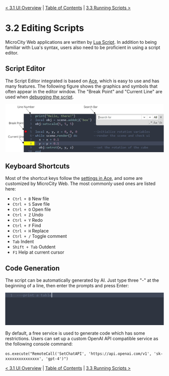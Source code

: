 [< 3.1 UI Overview](3.1_ui_overview.md) | [Table of Contents](readme.md) | [3.3 Running Scripts >](3.3_running_scripts.md)

# 3.2 Editing Scripts
MicroCity Web applications are written by <a href="https://www.lua.org/manual/5.4/manual.html" target="_blank">Lua Script</a>. In addition to being familiar with Lua's syntax, users also need to be proficient in using a script editor.

## Script Editor
The Script Editor integrated is based on <a href="https://github.com/ajaxorg/ace" target="_blank">Ace</a>, which is easy to use and has many features. The following figure shows the graphics and symbols that often appear in the editor window. The "Break Point" and "Current Line" are used when [debugging the script](3.3_running_scripts.md).

![script editor](./img/script_editor.png)

## Keyboard Shortcuts
Most of the shortcut keys follow the <a href="https://github.com/ajaxorg/ace/wiki/Default-Keyboard-Shortcuts" target="_blank">settings in Ace</a>, and some are customized by MicroCity Web. The most commonly used ones are listed here:
- `Ctrl + B` New file
- `Ctrl + S` Save file
- `Ctrl + O` Open file
- `Ctrl + Z` Undo
- `Ctrl + Y` Redo
- `Ctrl + F` Find
- `Ctrl + H` Replace
- `Ctrl + /` Toggle comment
- `Tab` Indent
- `Shift + Tab` Outdent
- `F1` Help at current cursor

## Code Generation
The script can be automatically generated by AI. Just type three "-" at the beginning of a line, then enter the prompts and press Enter:

![code generation](./img/code_generation.apng)

By default, a free service is used to generate code which has some restrictions. Users can set up a custom OpenAI API compatible service as the following console command:

```
os.execute("RemoteCall('SetChatAPI', 'https://api.openai.com/v1', 'sk-xxxxxxxxxxxxxxx', 'gpt-4')")
```

[< 3.1 UI Overview](3.1_ui_overview.md) | [Table of Contents](readme.md) | [3.3 Running Scripts >](3.3_running_scripts.md)